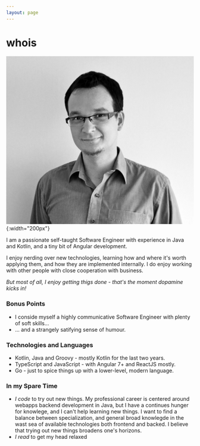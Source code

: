 ```yaml
---
layout: page
---
```

# whois
![Me](/tt.jpg){:width="200px"} 

I am a passionate self-taught Software Engineer with experience in Java and Kotlin, and a tiny bit of Angular development.

I enjoy nerding over new technologies, learning how and where it's worth applying them, and how they are implemented internally. I do enjoy
working with other people with close cooperation with business.

*But most of all, I enjoy getting thigs done - that's the moment dopamine kicks in!*

### Bonus Points
- I conside myself a highly communicative Software Engineer with plenty of soft skills...
- ... and a strangely satifying sense of humour.

### Technologies and Languages
- Kotlin, Java and Groovy - mostly Kotlin for the last two years.
- TypeScript and JavaScript - with Angular 7+ and ReactJS mostly.
- Go - just to spice things up with a lower-level, modern language.

### In my Spare Time
- *I code* to try out new things. My professional career is centered around webapps backend development in Java, but I have a continues hunger for knowlege, and I can't help learning new things. I want to find a balance between specialization, and general broad knowlegde in the wast sea of available technologies both frontend and backed. I believe that trying out new things broadens one's horizons.
- *I read* to get my head relaxed

